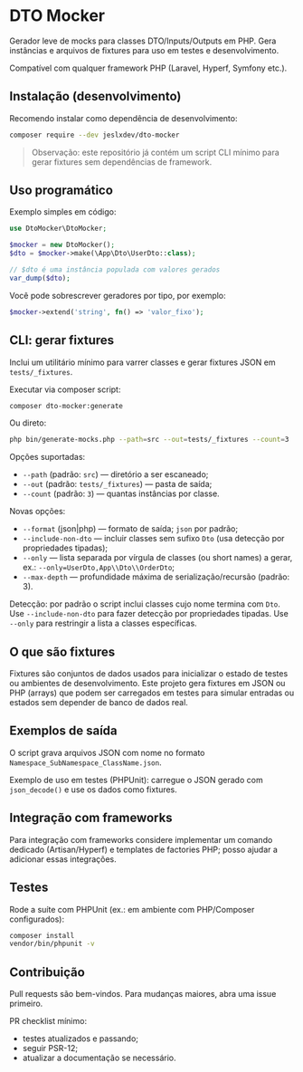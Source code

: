 # DTO Mocker

Gerador leve de mocks para classes DTO/Inputs/Outputs em PHP. Gera instâncias e arquivos de
fixtures para uso em testes e desenvolvimento.

Compatível com qualquer framework PHP (Laravel, Hyperf, Symfony etc.).

## Instalação (desenvolvimento)

Recomendo instalar como dependência de desenvolvimento:

```bash
composer require --dev jeslxdev/dto-mocker
```

> Observação: este repositório já contém um script CLI mínimo para gerar fixtures sem dependências de framework.

## Uso programático

Exemplo simples em código:

```php
use DtoMocker\DtoMocker;

$mocker = new DtoMocker();
$dto = $mocker->make(\App\Dto\UserDto::class);

// $dto é uma instância populada com valores gerados
var_dump($dto);
```

Você pode sobrescrever geradores por tipo, por exemplo:

```php
$mocker->extend('string', fn() => 'valor_fixo');
```

## CLI: gerar fixtures

Inclui um utilitário mínimo para varrer classes e gerar fixtures JSON em `tests/_fixtures`.

Executar via composer script:

```bash
composer dto-mocker:generate
```

Ou direto:

```bash
php bin/generate-mocks.php --path=src --out=tests/_fixtures --count=3
```

Opções suportadas:
- `--path` (padrão: `src`) — diretório a ser escaneado;
- `--out` (padrão: `tests/_fixtures`) — pasta de saída;
- `--count` (padrão: `3`) — quantas instâncias por classe.

Novas opções:
- `--format` (json|php) — formato de saída; `json` por padrão;
- `--include-non-dto` — incluir classes sem sufixo `Dto` (usa detecção por propriedades tipadas);
- `--only` — lista separada por vírgula de classes (ou short names) a gerar, ex.: `--only=UserDto,App\\Dto\\OrderDto`;
- `--max-depth` — profundidade máxima de serialização/recursão (padrão: 3).

Detecção: por padrão o script inclui classes cujo nome termina com `Dto`. Use `--include-non-dto` para
fazer detecção por propriedades tipadas. Use `--only` para restringir a lista a classes específicas.

O que são fixtures
-------------------
Fixtures são conjuntos de dados usados para inicializar o estado de testes ou ambientes de desenvolvimento.
Este projeto gera fixtures em JSON ou PHP (arrays) que podem ser carregados em testes para simular entradas
ou estados sem depender de banco de dados real.

## Exemplos de saída

O script grava arquivos JSON com nome no formato `Namespace_SubNamespace_ClassName.json`.

Exemplo de uso em testes (PHPUnit): carregue o JSON gerado com `json_decode()` e use os dados como fixtures.

## Integração com frameworks

Para integração com frameworks considere implementar um comando dedicado (Artisan/Hyperf) e templates
de factories PHP; posso ajudar a adicionar essas integrações.

## Testes

Rode a suíte com PHPUnit (ex.: em ambiente com PHP/Composer configurados):

```bash
composer install
vendor/bin/phpunit -v
```

## Contribuição

Pull requests são bem-vindos. Para mudanças maiores, abra uma issue primeiro.

PR checklist mínimo:
- testes atualizados e passando;
- seguir PSR-12;
- atualizar a documentação se necessário.